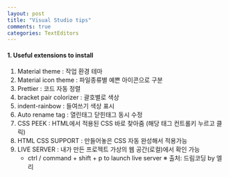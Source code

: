 ```yaml
---
layout: post
title: "Visual Studio tips"
comments: true
categories: TextEditors
---
```


#### 1. Useful extensions to install

1. Material theme  : 작업 환경 테마
2. Material icon theme : 파일종류별 예쁜 아이콘으로 구분
3. Prettier : 코드 자동 정렬
4. bracket pair colorizer : 괄호별로 색상
5. indent-rainbow : 들여쓰기 색상 표시
6. Auto rename tag : 열린태그 닫힌태그 동시 수정
7. CSS PEEK : HTML에서 적용된 CSS 바로 찾아줌 (해당 태그 컨트롤키 누르고 클릭)
8. HTML CSS SUPPORT : 만들어놓은 CSS 자동 완성해서 적용가능
9. LIVE SERVER : 내가 만든 프로젝트 가상의 웹 공간(로컬)에서 확인 가능
   - ctrl / command + shift + p to launch live server
※ 출처: 드림코딩 by 엘리